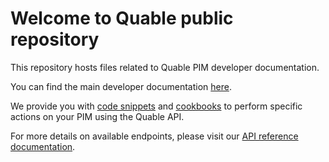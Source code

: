 # Welcome to Quable public repository

This repository hosts files related to Quable PIM developer documentation.

You can find the main developer documentation [here](https://developers.quable.com/).

We provide you with [code snippets](https://developers.quable.com/code-snippets/attributes/delete-attributes/) and [cookbooks](https://developers.quable.com/cookbooks/) to perform specific actions on your PIM using the Quable API.

For more details on available endpoints, please visit our [API reference documentation](https://docs.quable.com/reference/quable-pimdam-api-v5).
